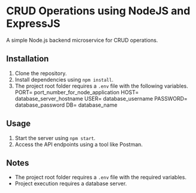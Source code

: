 # CRUD Operations using NodeJS and ExpressJS

A simple Node.js backend microservice for CRUD operations.

## Installation

1. Clone the repository.
2. Install dependencies using `npm install`.
3. The project root folder requires a `.env` file with the following variables.
    PORT= port_number_for_node_application
    HOST= database_server_hostname
    USER= database_username
    PASSWORD= database_password
    DB= database_name

## Usage

1. Start the server using `npm start`.
2. Access the API endpoints using a tool like Postman.


## Notes

- The project root folder requires a `.env` file with the required variables.
- Project execution requires a database server.
